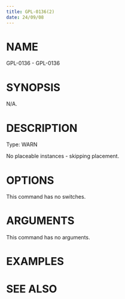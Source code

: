 ```yaml
---
title: GPL-0136(2)
date: 24/09/08
---
```


# NAME

GPL-0136 - GPL-0136

# SYNOPSIS

N/A.

# DESCRIPTION

Type: WARN

No placeable instances - skipping placement.

# OPTIONS

This command has no switches.

# ARGUMENTS

This command has no arguments.

# EXAMPLES

# SEE ALSO
